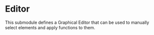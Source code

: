 # Editor

This submodule defines a Graphical Editor that can be used to manually select elements and apply functions to them. 